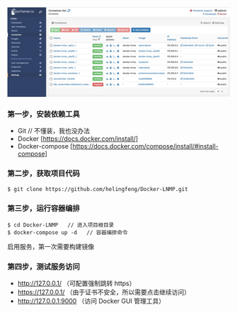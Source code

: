 ![demo-portainer.jpg](demo-portainer.jpg)

### 第一步，安装依赖工具

- Git  // 不懂装，我也没办法
- Docker [https://docs.docker.com/install/]
- Docker-compose [https://docs.docker.com/compose/install/#install-compose]

### 第二步，获取项目代码

```
$ git clone https://github.com/helingfeng/Docker-LNMP.git
```
    
### 第三步，运行容器编排

```
$ cd Docker-LNMP   // 进入项目根目录
$ docker-compose up -d   // 容器编排命令
```

启用服务，第一次需要构建镜像


### 第四步，测试服务访问

- http://127.0.0.1/ （可配置强制跳转 https）
- https://127.0.0.1/  （由于证书不安全，所以需要点击继续访问）
- http://127.0.0.1:9000 （访问 Docker GUI 管理工具）
